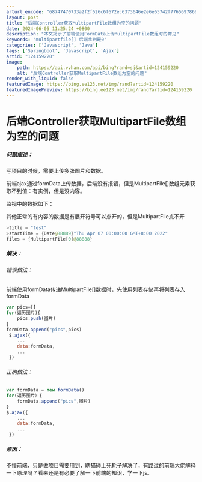```yaml
---
arturl_encode: "68747470733a2f2f626c6f672e:6373646e2e6e65742f77656978696e5f34333331343439342f:61727469636c652f64657461696c732f313234313539323230"
layout: post
title: "后端Controller获取MultipartFile数组为空的问题"
date: 2024-06-05 11:25:24 +0800
description: "本文揭示了前端使用FormData上传MultipartFile数组时的常见"
keywords: "multipartfile[] 后端拿到是0"
categories: ['Javascript', 'Java']
tags: ['Springboot', 'Javascript', 'Ajax']
artid: "124159220"
image:
    path: https://api.vvhan.com/api/bing?rand=sj&artid=124159220
    alt: "后端Controller获取MultipartFile数组为空的问题"
render_with_liquid: false
featuredImage: https://bing.ee123.net/img/rand?artid=124159220
featuredImagePreview: https://bing.ee123.net/img/rand?artid=124159220
---
```


# 后端Controller获取MultipartFile数组为空的问题

##### 问题描述：

写项目的时候，需要上传多张图片和数据。
  
前端ajax通过formData上传数据，后端没有报错，但是MultipartFile[]数组元素获取不到值：有实例，但是没内容。
  
监视中的数据如下：
  
其他正常的有内容的数据是有展开符号可以点开的，但是MultipartFile点不开

```java
>title = "test"
>startTime = {Date@88889}"Thu Apr 07 00:00:00 GMT+8:00 2022"
files = {MultipartFile[0]@88888}

```

##### 解决：

###### 错误做法：

前端使用formData传递MultipartFile[]数据时，先使用列表存储再将列表存入formData

```javascript
var pics=[]
for(遍历图片){
	pics.push(图片)
}
formData.append("pics",pics)
 $.ajax({
 	...
 	data:formData,
 	...
 })

```

###### 正确做法：

```javascript
var formData = new formData()
for(遍历图片）{
	formData.append("pics",图片)
} 
$.ajax({
 	...
 	data:formData,
 	...
 })


```

##### 原因：

不懂前端，只是做项目需要用到，瞎猫碰上死耗子解决了，有路过的前端大佬解释一下原理吗？看来还是有必要了解一下前端的知识，学一下js。